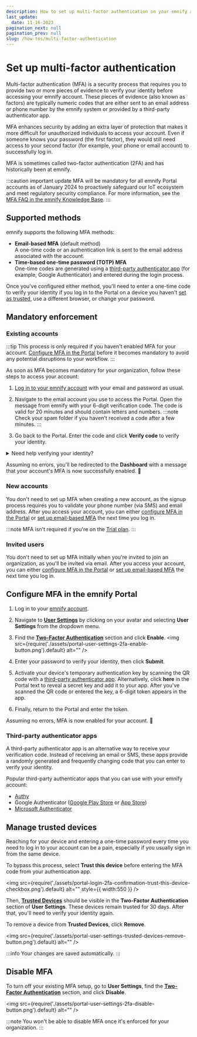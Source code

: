 ```yaml
---
description: How to set up multi-factor authentication on your emnify account
last_update: 
  date: 11-16-2023
pagination_next: null
pagination_prev: null
slug: /how-tos/multi-factor-authentication
---
```


# Set up multi-factor authentication

Multi-factor authentication (MFA) is a security process that requires you to provide two or more pieces of evidence to verify your identity before accessing your emnify account.
These pieces of evidence (also known as factors) are typically numeric codes that are either sent to an email address or phone number by the emnify system or provided by a third-party authenticator app.

MFA enhances security by adding an extra layer of protection that makes it more difficult for unauthorized individuals to access your account.
Even if someone knows your password (the first factor), they would still need access to your second factor (for example, your phone or email account) to successfully log in.

MFA is sometimes called two-factor authentication (2FA) and has historically been at emnify.

:::caution important update
MFA will be mandatory for all emnify Portal accounts as of January 2024 to proactively safeguard our IoT ecosystem and meet regulatory security compliance.
For more information, see the [MFA FAQ in the emnify Knowledge Base](https://support.emnify.com/hc/en-us/articles/11119662291740-MFA-FAQ).
:::

## Supported methods

emnify supports the following MFA methods:

- **Email-based MFA** (default method)  
A one-time code or an authentication link is sent to the email address associated with the account.
- **Time-based one-time password (TOTP) MFA**  
One-time codes are generated using a [third-party authenticator app](#third-party-authenticator-apps) (for example, Google Authenticator) and entered during the login process.

Once you've configured either method, you'll need to enter a one-time code to verify your identity if you log in to the Portal on a device you haven't [set as trusted](#manage-trusted-devices), use a different browser, or change your password.

## Mandatory enforcement

### Existing accounts

:::tip
This process is only required if you haven't enabled MFA for your account.
[Configure MFA in the Portal](#configure-mfa-in-the-emnify-portal) before it becomes mandatory to avoid any potential disruptions to your workflow.
:::

As soon as MFA becomes mandatory for your organization, follow these steps to access your account:

1. [Log in to your emnify account](https://portal.emnify.com/sign) with your email and password as usual.
1. Navigate to the email account you use to access the Portal. 
Open the message from emnify with your 6-digit verification code.
The code is valid for 20 minutes and should contain letters and numbers.
:::note
Check your spam folder if you haven't received a code after a few minutes.
:::

1. Go back to the Portal. Enter the code and click **Verify code** to verify your identity.

<details className="custom-details-troubleshooting">
  <summary>Need help verifying your identity?</summary>
    <p>You may have issues verifying your identity once MFA becomes mandatory for your organization.</p>
    <p>Here are a few common error messages and what to do if you see them:</p>
    <b>This code is invalid. Try again.</b>
    <ul>
      <li>Re-enter your code and click <b>Verify code</b> again.</li>
      <li>Wait at least 20 minutes, and then click <b>Resend</b>. Enter the new verification code once you've received it.</li>
      <li>Still having trouble? Contact the <a href="https://docs.emnify.com/support">emnify support team</a>.</li>
    </ul>
    <b>This code is not valid anymore. Get a new one via email.</b>
    <ul>
      <li>Click <b>Resend</b> and enter the new verification code once you've received it.</li>
      <li>Still having trouble? Contact the <a href="https://docs.emnify.com/support">emnify support team</a>.</li>
    </ul>
    <b>Invalid code, your account will be locked after [number] of incorrect attempts.</b>
    <ul>
      <li>Re-enter your code and click <b>Verify code</b> again.</li>
      <li>Click <b>Resend</b> and enter the new verification code once you've received it.</li>
      <li>Still having trouble? Contact the <a href="https://docs.emnify.com/support">emnify support team</a>.</li>
    </ul>
    <b>You've reached the limit of failed authentication attempts. Please try again in 1 hour.</b>
    <ul>
      <li>Wait at least 60 minutes, and then try to log in again.</li>
      <li>If you've waited and the next attempt is blocked, contact the <a href="https://docs.emnify.com/support">emnify support team</a>.</li>
    </ul>
</details>

Assuming no errors, you'll be redirected to the **Dashboard** with a message that your account's MFA is now successfully enabled. 🎉

### New accounts

You don't need to set up MFA when creating a new account, as the signup process requires you to validate your phone number (via SMS) and email address.
After you access your account, you can either [configure MFA in the Portal](#configure-mfa-in-the-emnify-portal) or [set up email-based MFA](#existing-accounts) the next time you log in.

:::note
MFA isn't required if you're on the [Trial plan](/quickstart#emnifys-trial).
:::

### Invited users

You don't need to set up MFA initially when you're invited to join an organization, as you'll be invited via email.
After you access your account, you can either [configure MFA in the Portal](#configure-mfa-in-the-emnify-portal) or [set up email-based MFA](#existing-accounts) the next time you log in.

## Configure MFA in the emnify Portal

1. Log in to your [emnify account](https://portal.emnify.com/sign).
1. Navigate to [**User Settings**](https://portal.emnify.com/user-settings) by clicking on your avatar and selecting **User Settings** from the dropdown menu.
1. Find the [**Two-Factor Authentication**](https://portal.emnify.com/user-settings#two-factor-authentication) section and click **Enable**.
<img
  src={require('./assets/portal-user-settings-2fa-enable-button.png').default}
  alt=""
/>

1. Enter your password to verify your identity, then click **Submit**.
1. Activate your device's temporary authentication key by scanning the QR code with a [third-party authenticator app](#third-party-authenticator-apps).
Alternatively, click **here** in the Portal text to reveal a secret key and add it to your app.
After you've scanned the QR code or entered the key, a 6-digit token appears in the app. 
1. Finally, return to the Portal and enter the token.

Assuming no errors, MFA is now enabled for your account. 🎉

### Third-party authenticator apps

A third-party authenticator app is an alternative way to receive your verification code.
Instead of receiving an email or SMS, these apps provide a randomly generated and frequently changing code that you can enter to verify your identity.

Popular third-party authenticator apps that you can use with your emnify account:

- [Authy](https://authy.com/download/)
- Google Authenticator ([Google Play Store](https://play.google.com/store/apps/details?id=com.google.android.apps.authenticator2&pli=1) or [App Store](https://apps.apple.com/us/app/google-authenticator/id388497605))
- [Microsoft Authenticator](https://www.microsoft.com/en/security/mobile-authenticator-app)

## Manage trusted devices

Reaching for your device and entering a one-time password every time you need to log in to your account can be a pain, especially if you usually sign in from the same device.

To bypass this process, select **Trust this device** before entering the MFA code from your authentication app.

<img
  src={require('./assets/portal-login-2fa-confirmation-trust-this-device-checkbox.png').default}
  alt=""
  style={{ width:550 }}
/>

Then, [**Trusted Devices**](https://portal.emnify.com/user-settings#trusted-devices) should be visible in the **Two-Factor Authentication** section of **User Settings**.
These devices remain trusted for 30 days.
After that, you'll need to verify your identity again.

To remove a device from **Trusted Devices**, click **Remove**.

<img
  src={require('./assets/portal-user-settings-trusted-devices-remove-button.png').default}
  alt=""
/>

:::info
Your changes are saved automatically.
:::

## Disable MFA

To turn off your existing MFA setup, go to **User Settings**, find the [**Two-Factor Authentication**](https://portal.emnify.com/user-settings#two-factor-authentication) section, and click **Disable**.

<img
  src={require('./assets/portal-user-settings-2fa-disable-button.png').default}
  alt=""
/>

:::note
You won't be able to disable MFA once it's enforced for your organization.
:::
